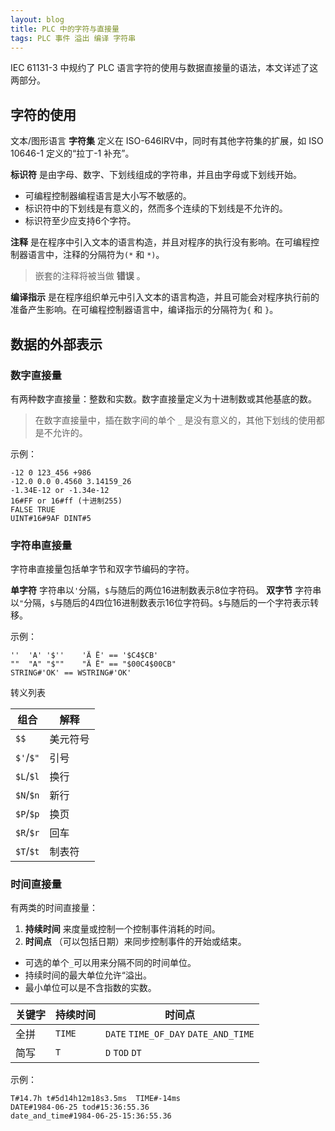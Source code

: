 ```yaml
---
layout: blog
title: PLC 中的字符与直接量
tags: PLC 事件 溢出 编译 字符串
---
```


IEC 61131-3 中规约了 PLC 语言字符的使用与数据直接量的语法，本文详述了这两部分。

## 字符的使用

文本/图形语言 **字符集** 定义在 ISO-646IRV中，同时有其他字符集的扩展，如 ISO 10646-1 定义的“拉丁-1 补充”。

**标识符** 是由字母、数字、下划线组成的字符串，并且由字母或下划线开始。

* 可编程控制器编程语言是大小写不敏感的。
* 标识符中的下划线是有意义的，然而多个连续的下划线是不允许的。
* 标识符至少应支持6个字符。

**注释** 是在程序中引入文本的语言构造，并且对程序的执行没有影响。在可编程控制器语言中，注释的分隔符为`(*` 和 `*)`。

> 嵌套的注释将被当做 **错误** 。

**编译指示** 是在程序组织单元中引入文本的语言构造，并且可能会对程序执行前的准备产生影响。在可编程控制器语言中，编译指示的分隔符为`{` 和 `}`。

<!--more-->

## 数据的外部表示

### 数字直接量

有两种数字直接量：整数和实数。数字直接量定义为十进制数或其他基底的数。

> 在数字直接量中，插在数字间的单个 `_` 是没有意义的，其他下划线的使用都是不允许的。

示例：

```
-12 0 123_456 +986
-12.0 0.0 0.4560 3.14159_26
-1.34E-12 or -1.34e-12
16#FF or 16#ff (十进制255)
FALSE TRUE
UINT#16#9AF DINT#5
```

### 字符串直接量

字符串直接量包括单字节和双字节编码的字符。

**单字符** 字符串以`'`分隔，`$`与随后的两位16进制数表示8位字符码。 **双字节** 字符串以`"`分隔，`$`与随后的4四位16进制数表示16位字符码。`$`与随后的一个字符表示转移。

示例：

```
''  'A' '$''    'Ä Ë' == '$C4$CB'
""  "A" "$""    "Ä Ë" == "$00C4$00CB"
STRING#'OK' == WSTRING#'OK'
```

转义列表

组合     |   解释
---             |   ---
`$$`            |   美元符号
`$'`/`$"`    |   引号
`$L`/`$l`    |   换行
`$N`/`$n`    |   新行 
`$P`/`$p`    |   换页
`$R`/`$r`    |   回车
`$T`/`$t`    |   制表符

### 时间直接量

有两类的时间直接量：

1. **持续时间** 来度量或控制一个控制事件消耗的时间。
2. **时间点** （可以包括日期）来同步控制事件的开始或结束。

* 可选的单个`_`可以用来分隔不同的时间单位。
* 持续时间的最大单位允许“溢出。
* 最小单位可以是不含指数的实数。

关键字    |   持续时间    |   时间点
---         |   ---         |   ---
全拼        | `TIME`        |   `DATE` `TIME_OF_DAY` `DATE_AND_TIME`
简写        |   `T`         |   `D` `TOD` `DT`

示例：

```
T#14.7h t#5d14h12m18s3.5ms  TIME#-14ms
DATE#1984-06-25 tod#15:36:55.36
date_and_time#1984-06-25-15:36:55.36
```

